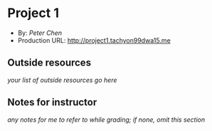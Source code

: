 

# Project 1
+ By: *Peter Chen*
+ Production URL: <http://project1.tachyon99dwa15.me>

## Outside resources
*your list of outside resources go here*

## Notes for instructor
*any notes for me to refer to while grading; if none, omit this section*
